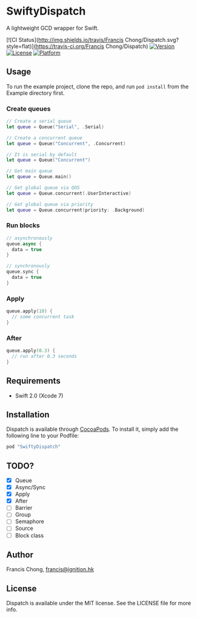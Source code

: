 # SwiftyDispatch

A lightweight GCD wrapper for Swift.

[![CI Status](http://img.shields.io/travis/Francis Chong/Dispatch.svg?style=flat)](https://travis-ci.org/Francis Chong/Dispatch)
[![Version](https://img.shields.io/cocoapods/v/Dispatch.svg?style=flat)](http://cocoapods.org/pods/Dispatch)
[![License](https://img.shields.io/cocoapods/l/Dispatch.svg?style=flat)](http://cocoapods.org/pods/Dispatch)
[![Platform](https://img.shields.io/cocoapods/p/Dispatch.svg?style=flat)](http://cocoapods.org/pods/Dispatch)

## Usage

To run the example project, clone the repo, and run `pod install` from the Example directory first.

### Create queues

```swift
// Create a serial queue
let queue = Queue("Serial", .Serial)

// Create a concurrent queue
let queue = Queue("Concurrent", .Concurrent)

// It is serial by default
let queue = Queue("Concurrent")

// Get main queue
let queue = Queue.main()

// Get global queue via QOS
let queue = Queue.concurrent(.UserInteractive)

// Get global queue via priority
let queue = Queue.concurrent(priority: .Background)

```

### Run blocks

```swift
// asynchronously
queue.async {
  data = true
}

// synchronously
queue.sync {
  data = true
}

```

### Apply

```swift
queue.apply(10) {
  // some concurrent task
}
```

### After

```swift
queue.apply(0.3) {
  // run after 0.3 seconds
}
```

## Requirements

- Swift 2.0 (Xcode 7)

## Installation

Dispatch is available through [CocoaPods](http://cocoapods.org). To install
it, simply add the following line to your Podfile:

```ruby
pod "SwiftyDispatch"
```

## TODO?

- [x] Queue
- [x] Async/Sync
- [x] Apply
- [x] After
- [ ] Barrier
- [ ] Group
- [ ] Semaphore
- [ ] Source
- [ ] Block class

## Author

Francis Chong, francis@ignition.hk

## License

Dispatch is available under the MIT license. See the LICENSE file for more info.
